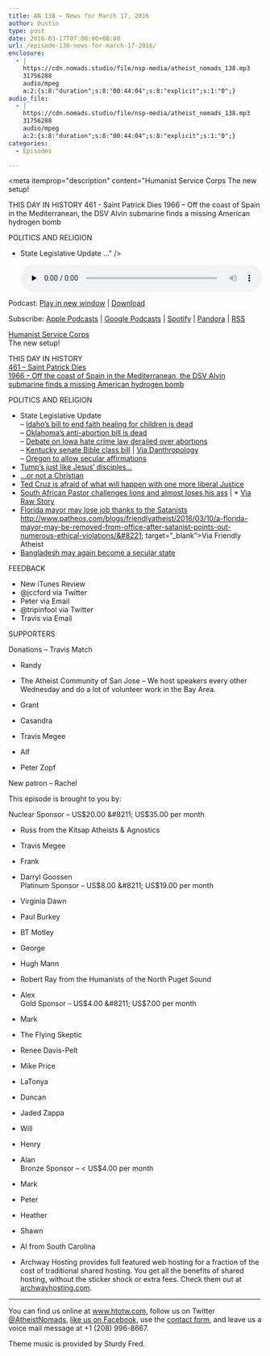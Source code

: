 ```yaml
---
title: AN 138 – News for March 17, 2016
author: Dustin
type: post
date: 2016-03-17T07:00:00+00:00
url: /episode-138-news-for-march-17-2016/
enclosure:
  - |
    https://cdn.nomads.studio/file/nsp-media/atheist_nomads_138.mp3
    31756288
    audio/mpeg
    a:2:{s:8:"duration";s:8:"00:44:04";s:8:"explicit";s:1:"0";}
audio_file:
  - |
    https://cdn.nomads.studio/file/nsp-media/atheist_nomads_138.mp3
    31756288
    audio/mpeg
    a:2:{s:8:"duration";s:8:"00:44:04";s:8:"explicit";s:1:"0";}
categories:
  - Episodes

---
```

<div itemscope itemtype="http://schema.org/AudioObject">
  <meta itemprop="name" content="Episode 138 &#8211; News for March 17, 2016" />
  
  <meta itemprop="uploadDate" content="2016-03-17T01:00:00-06:00" />
  
  <meta itemprop="encodingFormat" content="audio/mpeg" />
  
  <meta itemprop="duration" content="PT44M04S" />
  
  <meta itemprop="description" content="Humanist Service Corps
The new setup!

THIS DAY IN HISTORY
461 - Saint Patrick Dies
1966 – Off the coast of Spain in the Mediterranean, the DSV Alvin submarine finds a missing American hydrogen bomb

POLITICS AND RELIGION

* State Legislative Update
..." />
  
  <meta itemprop="contentUrl" content="https://dts.podtrac.com/redirect.mp3/cdn.nomads.studio/file/nsp-media/atheist_nomads_138.mp3" />
  
  <meta itemprop="contentSize" content="30.3" />
  </p> 
  
  <div class="powerpress_player" id="powerpress_player_8397">
    <audio class="wp-audio-shortcode" id="audio-5097-141" preload="none" style="width: 100%;" controls="controls"><source type="audio/mpeg" src="https://dts.podtrac.com/redirect.mp3/cdn.nomads.studio/file/nsp-media/atheist_nomads_138.mp3?_=141" /><a href="https://dts.podtrac.com/redirect.mp3/cdn.nomads.studio/file/nsp-media/atheist_nomads_138.mp3">https://dts.podtrac.com/redirect.mp3/cdn.nomads.studio/file/nsp-media/atheist_nomads_138.mp3</a></audio>
  </div>
</div>

<p class="powerpress_links powerpress_links_mp3">
  Podcast: <a href="https://dts.podtrac.com/redirect.mp3/cdn.nomads.studio/file/nsp-media/atheist_nomads_138.mp3" class="powerpress_link_pinw" target="_blank" title="Play in new window" onclick="return powerpress_pinw('https://htotw.com/?powerpress_pinw=5097-podcast');" rel="nofollow">Play in new window</a> | <a href="https://dts.podtrac.com/redirect.mp3/cdn.nomads.studio/file/nsp-media/atheist_nomads_138.mp3" class="powerpress_link_d" title="Download" rel="nofollow" download="atheist_nomads_138.mp3">Download</a>
</p>

<p class="powerpress_links powerpress_subscribe_links">
  Subscribe: <a href="https://podcasts.apple.com/us/podcast/humanists-take-on-the-world/id530050098?mt=2&ls=1" class="powerpress_link_subscribe powerpress_link_subscribe_itunes" target="_blank" title="Subscribe on Apple Podcasts" rel="nofollow">Apple Podcasts</a> | <a href="https://www.google.com/podcasts?feed=aHR0cDovL2F0aGVpc3Rub21hZHMubGlic3luLmNvbS9yc3M%3D" class="powerpress_link_subscribe powerpress_link_subscribe_googleplay" target="_blank" title="Subscribe on Google Podcasts" rel="nofollow">Google Podcasts</a> | <a href="https://open.spotify.com/show/3LzK2xZGike6Tc1GEMtMbr?si=LieN9SNuTpq96smuaUsH8A" class="powerpress_link_subscribe powerpress_link_subscribe_spotify" target="_blank" title="Subscribe on Spotify" rel="nofollow">Spotify</a> | <a href="https://www.pandora.com/podcast/atheist-nomads/PC:10122?corr=62071012&part=ug" class="powerpress_link_subscribe powerpress_link_subscribe_pandora" target="_blank" title="Subscribe on Pandora" rel="nofollow">Pandora</a> | <a href="https://htotw.com/feed/podcast/" class="powerpress_link_subscribe powerpress_link_subscribe_rss" target="_blank" title="Subscribe via RSS" rel="nofollow">RSS</a>
</p>

<a href="https://foundationbeyondbelief.org/humanistservicecorps" target="_blank" rel="noopener">Humanist Service Corps</a>  
The new setup!

THIS DAY IN HISTORY  
<a href="http://www.history.com/this-day-in-history/saint-patrick-dies" target="_blank" rel="noopener">461 &#8211; Saint Patrick Dies</a>  
<a href="https://en.wikipedia.org/wiki/DSV_Alvin" target="_blank" rel="noopener">1966 – Off the coast of Spain in the Mediterranean, the DSV Alvin submarine finds a missing American hydrogen bomb</a>

POLITICS AND RELIGION

* State Legislative Update  
&#8211; <a href="https://www.change.org/p/idaho-governor-idaho-state-legislature-remove-religious-shield-laws-that-prevent-prosecution-of-child-abuse-due-to-medical-neglect-by-faith-healing-parents/u/15775340?recruiter=46309224&utm_source=share_update&utm_medium=facebook&utm_campaign=facebook_link" target="_blank" rel="noopener">Idaho’s bill to end faith healing for children is dead</a>  
&#8211; <a href="http://kfor.com/2016/03/08/oklahoma-bill-proposes-abortion-providers-face-murder-charges/" target="_blank" rel="noopener">Oklahoma’s anti-abortion bill is dead</a>  
&#8211; <a href="http://www.desmoinesregister.com/story/opinion/columnists/rekha-basu/2016/03/10/senators-offensive-bid-make-abortion-hate-crime/81588562/" target="_blank" rel="noopener">Debate on Iowa hate crime law derailed over abortions</a>  
&#8211; <a href="http://www.kentucky.com/news/local/education/article65408727.html" target="_blank" rel="noopener">Kentucky senate Bible class bill</a> | <a href="http://www.patheos.com/blogs/danthropology/2016/03/kentucky-officials-approve-bible-class-in-public-schools/?utm_content=buffer37902&utm_medium=social&utm_source=facebook.com&utm_campaign=buffer" target="_blank" rel="noopener">Via Danthropology</a>  
&#8211; <a href="http://www.patheos.com/blogs/friendlyatheist/2016/03/13/oregon-set-to-pass-law-making-saying-so-help-me-god-optional-for-witnesses-at-committee-hearings/" target="_blank" rel="noopener">Oregon to allow secular affirmations</a>  
* <a href="http://www.rightwingwatch.org/content/rick-joyner-donald-trump-acts-just-jesus-and-his-disciples" target="_blank" rel="noopener">Tump’s just like Jesus’ disciples&#8230;</a>  
* <a href="http://www.rightwingwatch.org/content/gary-cass-seeks-donations-project-warn-voters-donald-trump-not-christian" target="_blank" rel="noopener">&#8230;or not a Christian</a>  
* <a href="http://www.patheos.com/blogs/friendlyatheist/2016/03/08/ted-cruz-one-more-liberal-supreme-court-justice-will-lead-to-the-imprisonment-of-christians/" target="_blank" rel="noopener">Ted Cruz is afraid of what will happen with one more liberal Justice</a>  
* <a href="http://www.ghanaweb.com/GhanaHomePage/worldNews/Lion-nearly-killed-prophet-after-botched-miracle-421860" target="_blank" rel="noopener">South African Pastor challenges lions and almost loses his ass</a> | * <a href="http://www.rawstory.com/2016/03/christian-prophet-loses-his-buttocks-to-a-hungry-lion-while-trying-to-prove-god-would-save-him/" target="_blank" rel="noopener">Via Raw Story</a>  
* <a href="http://www.sun-sentinel.com/local/broward/deerfield-beach/fl-deerfield-jean-robb-ethics-20160309-story.html" target="_blank" rel="noopener">Florida mayor may lose job thanks to the Satanists<br /> http://www.patheos.com/blogs/friendlyatheist/2016/03/10/a-florida-mayor-may-be-removed-from-office-after-satanist-points-out-numerous-ethical-violations/&#8221; target=&#8221;_blank&#8221;>Via Friendly Atheist</a>  
* <a href="http://www.dailymail.co.uk/news/article-3473136/Bangladesh-considering-abandoning-Islam-official-religion-following-wake-extremist-attacks.html" target="_blank" rel="noopener">Bangladesh may again become a secular state</a>

FEEDBACK

* New iTunes Review  
* @jccford via Twitter  
* Peter via Email  
* @tripinfool via Twitter  
* Travis via Email

SUPPORTERS

Donations &#8211; Travis Match  
* Randy  
* The Atheist Community of San Jose &#8211; We host speakers every other Wednesday and do a lot of volunteer work in the Bay Area.  
* Grant  
* Casandra  
* Travis Megee

* Alf  
* Peter Zopf

New patron &#8211; Rachel

This episode is brought to you by:

Nuclear Sponsor &#8211; US$20.00 &#8211; US$35.00 per month  
* Russ from the Kitsap Atheists & Agnostics  
* Travis Megee  
* Frank  
* Darryl Goossen  
Platinum Sponsor &#8211; US$8.00 &#8211; US$19.00 per month  
* Virginia Dawn  
* Paul Burkey  
* BT Motley  
* George  
* Hugh Mann  
* Robert Ray from the Humanists of the North Puget Sound  
* Alex  
Gold Sponsor &#8211; US$4.00 &#8211; US$7.00 per month  
* Mark  
* The Flying Skeptic  
* Renee Davis-Pelt  
* Mike Price  
* LaTonya  
* Duncan  
* Jaded Zappa  
* Will  
* Henry  
* Alan  
Bronze Sponsor &#8211; < US$4.00 per month  
* Mark  
* Peter  
* Heather  
* Shawn  
* Al from South Carolina

* Archway Hosting provides full featured web hosting for a fraction of the cost of traditional shared hosting. You get all the benefits of shared hosting, without the sticker shock or extra fees. Check them out at <a href="http://archwayhosting.com/" target="_blank" rel="noopener">archwayhosting.com</a>.

<hr width="500" />

You can find us online at <a href="https://www.htotw.com/" target="_blank" rel="noopener">www.htotw.com</a>, follow us on Twitter <a href="https://htotw.com/twitter" target="_blank" rel="noopener">@AtheistNomads</a>, <a href="https://htotw.com/facebook" target="_blank" rel="noopener">like us on Facebook</a>, use the [contact form](https://htotw.com/contact), and leave us a voice mail message at +1 (208) 996-8667.

Theme music is provided by Sturdy Fred.